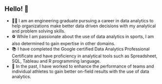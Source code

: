 ## Hello! 👋
- :man_technologist: I am an engineering graduate pursuing a career in data analytics to help organizations make better data driven decisions with my analytical and problem solving skills. 
- ⚽ While I am passionate about the use of data analytics in sports, I am also determined to gain expertise in other domains.
- 📚 I have completed the Google certified Data Analytics Professional Certificate and have proficiency in analytical tools such as Spreadsheet, SQL, Tableau and R programming language. 
- 📄 In the past, I have worked to enhance the performance of teams and individual athletes to gain better on-field results with the use of data analytics.
<!---
pratikkanade/pratikkanade is a ✨ special ✨ repository because its `README.md` (this file) appears on your GitHub profile.
You can click the Preview link to take a look at your changes.
--->
